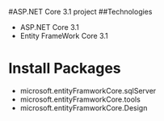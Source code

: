 #ASP.NET Core 3.1 project
##Technologies
- ASP.NET Core 3.1
- Entity FrameWork Core 3.1
# Install Packages
- microsoft.entityFramworkCore.sqlServer
- microsoft.entityFramworkCore.tools
- microsoft.entityFramworkCore.Design
